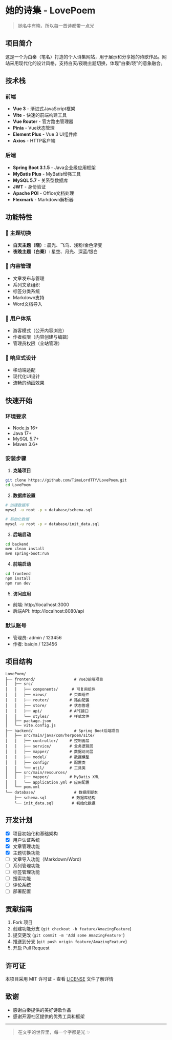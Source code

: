 # 她的诗集 - LovePoem

> 她名中有晓，所以每一首诗都带一点光

## 项目简介

这是一个为白秦（笔名）打造的个人诗集网站，用于展示和分享她的诗歌作品。网站采用现代化的设计风格，支持白天/夜晚主题切换，体现"白秦/晓"的意象融合。

## 技术栈

### 前端
- **Vue 3** - 渐进式JavaScript框架
- **Vite** - 快速的前端构建工具
- **Vue Router** - 官方路由管理器
- **Pinia** - Vue状态管理
- **Element Plus** - Vue 3 UI组件库
- **Axios** - HTTP客户端

### 后端
- **Spring Boot 3.1.5** - Java企业级应用框架
- **MyBatis Plus** - MyBatis增强工具
- **MySQL 5.7** - 关系型数据库
- **JWT** - 身份验证
- **Apache POI** - Office文档处理
- **Flexmark** - Markdown解析器

## 功能特性

### 🌅 主题切换
- **白天主题（晓）**: 晨光、飞鸟、浅粉/金色渐变
- **夜晚主题（白秦）**: 星空、月光、深蓝/银白

### 📝 内容管理
- 文章发布与管理
- 系列文章组织
- 标签分类系统
- Markdown支持
- Word文档导入

### 👥 用户体系
- 游客模式（公开内容浏览）
- 作者权限（内容创建与编辑）
- 管理员权限（全站管理）

### 📱 响应式设计
- 移动端适配
- 现代化UI设计
- 流畅的动画效果

## 快速开始

### 环境要求
- Node.js 16+
- Java 17+
- MySQL 5.7+
- Maven 3.6+

### 安装步骤

1. **克隆项目**
```bash
git clone https://github.com/TimeLordTTY/LovePoem.git
cd LovePoem
```

2. **数据库设置**
```bash
# 创建数据库
mysql -u root -p < database/schema.sql

# 初始化数据
mysql -u root -p < database/init_data.sql
```

3. **后端启动**
```bash
cd backend
mvn clean install
mvn spring-boot:run
```

4. **前端启动**
```bash
cd frontend
npm install
npm run dev
```

5. **访问应用**
- 前端: http://localhost:3000
- 后端API: http://localhost:8080/api

### 默认账号
- 管理员: admin / 123456
- 作者: baiqin / 123456

## 项目结构

```
LovePoem/
├── frontend/                 # Vue3前端项目
│   ├── src/
│   │   ├── components/      # 可复用组件
│   │   ├── views/          # 页面组件
│   │   ├── router/         # 路由配置
│   │   ├── store/          # 状态管理
│   │   ├── api/            # API接口
│   │   └── styles/         # 样式文件
│   ├── package.json
│   └── vite.config.js
├── backend/                  # Spring Boot后端项目
│   ├── src/main/java/com/herpoem/site/
│   │   ├── controller/     # 控制器层
│   │   ├── service/        # 业务逻辑层
│   │   ├── mapper/         # 数据访问层
│   │   ├── model/          # 数据模型
│   │   ├── config/         # 配置类
│   │   └── util/           # 工具类
│   ├── src/main/resources/
│   │   ├── mapper/         # MyBatis XML
│   │   └── application.yml # 应用配置
│   └── pom.xml
└── database/                 # 数据库脚本
    ├── schema.sql           # 数据库结构
    └── init_data.sql        # 初始化数据
```

## 开发计划

- [x] 项目初始化和基础架构
- [x] 用户认证系统
- [x] 文章管理功能
- [x] 主题切换功能
- [ ] 文章导入功能（Markdown/Word）
- [ ] 系列管理功能
- [ ] 标签管理功能
- [ ] 搜索功能
- [ ] 评论系统
- [ ] 部署配置

## 贡献指南

1. Fork 项目
2. 创建功能分支 (`git checkout -b feature/AmazingFeature`)
3. 提交更改 (`git commit -m 'Add some AmazingFeature'`)
4. 推送到分支 (`git push origin feature/AmazingFeature`)
5. 开启 Pull Request

## 许可证

本项目采用 MIT 许可证 - 查看 [LICENSE](LICENSE) 文件了解详情

## 致谢

- 感谢白秦提供的美好诗歌作品
- 感谢开源社区提供的优秀工具和框架

---

> 在文字的世界里，每一个字都是光 ✨
